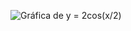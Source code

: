 ![Gráfica de y = 2cos(x/2)](https://chart.apis.google.com/chart?cht=lc&chs=500x300&chd=t:-6.28,6.28&chxt=x,y&chxr=0,-6.28,6.28|1,-2,2&chxl=0:|-2pi|-3pi/2|-pi|-pi/2|0|pi/2|pi|3pi/2|2pi&chco=FF0000&chds=-6.28,6.28,-2,2&chls=2&chm=B,C5D4B5BB,0,0,0)

